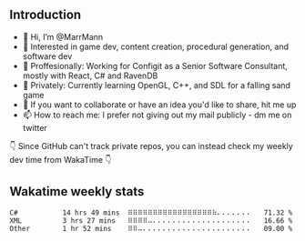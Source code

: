 ## Introduction
- 👋 Hi, I’m @MarrMann
- 👀 Interested in game dev, content creation, procedural generation, and software dev
- 💼 Proffesionally: Working for Configit as a Senior Software Consultant, mostly with React, C# and RavenDB
- 🌱 Privately: Currently learning OpenGL, C++, and SDL for a falling sand game
- 💞️ If you want to collaborate or have an idea you'd like to share, hit me up
- 📫 How to reach me: I prefer not giving out my mail publicly - dm me on twitter

👇 Since GitHub can't track private repos, you can instead check my weekly dev time from WakaTime 👇

<!---
MarrMann/MarrMann is a ✨ special ✨ repository because its `README.md` (this file) appears on your GitHub profile.
You can click the Preview link to take a look at your changes.
--->
## Wakatime weekly stats
<!--START_SECTION:waka-->

```text
C#           14 hrs 49 mins  ⠿⠿⠿⠿⠿⠿⠿⠿⠿⠿⠿⠿⠿⠿⠿⠿⠿⠷⠄⠄⠄⠄⠄⠄⠄   71.32 %
XML          3 hrs 27 mins   ⠿⠿⠿⠿⠤⠄⠄⠄⠄⠄⠄⠄⠄⠄⠄⠄⠄⠄⠄⠄⠄⠄⠄⠄⠄   16.66 %
Other        1 hr 52 mins    ⠿⠿⠤⠄⠄⠄⠄⠄⠄⠄⠄⠄⠄⠄⠄⠄⠄⠄⠄⠄⠄⠄⠄⠄⠄   09.00 %
```

<!--END_SECTION:waka-->
